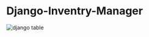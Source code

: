 # Django-Inventry-Manager




![django table](https://user-images.githubusercontent.com/59916393/90982706-82240b00-e586-11ea-94da-b2d4e87128ba.JPG)

